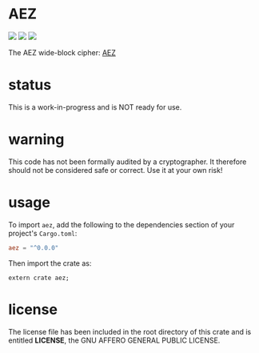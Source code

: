 
# AEZ
[![](https://travis-ci.org/david415/aez.png?branch=master)](https://www.travis-ci.org/david415/aez) [![](https://img.shields.io/crates/v/aez.svg)](https://crates.io/crates/aez) [![](https://docs.rs/aez/badge.svg)](https://docs.rs/aez/)

The AEZ wide-block cipher: [AEZ](http://web.cs.ucdavis.edu/~rogaway/aez/)


# status

This is a work-in-progress and is NOT ready for use.


# warning

This code has not been formally audited by a cryptographer. It
therefore should not be considered safe or correct. Use it at your own
risk!


# usage

To import `aez`, add the following to the dependencies section of
your project's `Cargo.toml`:
```toml
aez = "^0.0.0"
```
Then import the crate as:
```rust,no_run
extern crate aez;
```

# license

The license file has been included in the root directory of this crate
and is entitled **LICENSE**, the GNU AFFERO GENERAL PUBLIC LICENSE.
